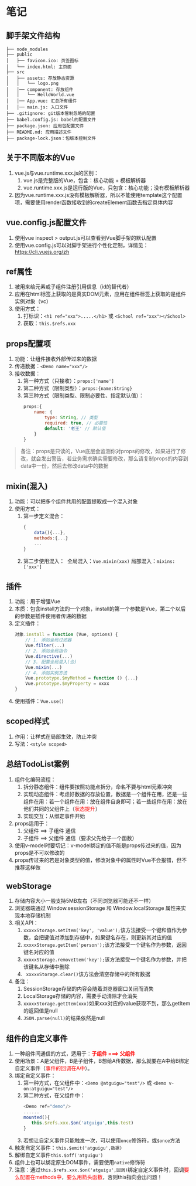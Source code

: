 # 笔记

## 脚手架文件结构

	├── node_modules 
	├── public
	│   ├── favicon.ico: 页签图标
	│   └── index.html: 主页面
	├── src
	│   ├── assets: 存放静态资源
	│   │   └── logo.png
	│   │── component: 存放组件
	│   │   └── HelloWorld.vue
	│   │── App.vue: 汇总所有组件
	│   │── main.js: 入口文件
	├── .gitignore: git版本管制忽略的配置
	├── babel.config.js: babel的配置文件
	├── package.json: 应用包配置文件 
	├── README.md: 应用描述文件
	├── package-lock.json：包版本控制文件

## 关于不同版本的Vue

1. vue.js与vue.runtime.xxx.js的区别：
    1. vue.js是完整版的Vue，包含：核心功能 + 模板解析器
    2. vue.runtime.xxx.js是运行版的Vue，只包含：核心功能；没有模板解析器
2. 因为vue.runtime.xxx.js没有模板解析器，所以不能使用template这个配置项，需要使用render函数接收到的createElement函数去指定具体内容

## vue.config.js配置文件

1. 使用vue inspect > output.js可以查看到Vue脚手架的默认配置
2. 使用vue.config.js可以对脚手架进行个性化定制，详情见：<https://cli.vuejs.org/zh>

## ref属性

1. 被用来给元素或子组件注册引用信息（id的替代者）
2. 应用在html标签上获取的是真实DOM元素，应用在组件标签上获取的是组件实例对象（vc）
3. 使用方式：
    1. 打标识：```<h1 ref="xxx">.....</h1>``` 或 ```<School ref="xxx"></School>```
    2. 获取：```this.$refs.xxx```

## props配置项

1. 功能：让组件接收外部传过来的数据
2. 传递数据：```<Demo name="xxx"/>```
3. 接收数据：
    1. 第一种方式（只接收）：```props:['name'] ```
    2. 第二种方式（限制类型）：```props:{name:String}```
    3. 第三种方式（限制类型、限制必要性、指定默认值）：
        ```js
        props:{
            name: {
                type: String, // 类型
                required: true, // 必要性
                default: '老王' // 默认值
            }
        }
        ```
> 备注：props是只读的，Vue底层会监测你对props的修改，如果进行了修改，就会发出警告，若业务需求确实需要修改，那么请复制props的内容到data中一份，然后去修改data中的数据

## mixin(混入)

1. 功能：可以把多个组件共用的配置提取成一个混入对象
2. 使用方式：
    1. 第一步定义混合：
        ```js
        {
            data(){...},
            methods:{...}
            ...
        }
        ```
    2. 第二步使用混入：
    ​	 全局混入：```Vue.mixin(xxx)```
    ​	 局部混入：```mixins:['xxx']```

## 插件

1. 功能：用于增强Vue
2. 本质：包含install方法的一个对象，install的第一个参数是Vue，第二个以后的参数是插件使用者传递的数据
3. 定义插件：
    ```js
    对象.install = function (Vue, options) {
        // 1. 添加全局过滤器
        Vue.filter(...)
        // 2. 添加全局指令
        Vue.directive(...)
        // 3. 配置全局混入(合)
        Vue.mixin(...)
        // 4. 添加实例方法
        Vue.prototype.$myMethod = function () {...}
        Vue.prototype.$myProperty = xxxx
    }
    ```
4. 使用插件：```Vue.use()```

## scoped样式

1. 作用：让样式在局部生效，防止冲突
2. 写法：```<style scoped>```

## 总结TodoList案例

1. 组件化编码流程：
    1. 拆分静态组件：组件要按照功能点拆分，命名不要与html元素冲突
    2. 实现动态组件：考虑好数据的存放位置，数据是一个组件在用，还是一些组件在用：若一个组件在用：放在组件自身即可；若一些组件在用：放在他们共同的父组件上（<span style="color:red">状态提升</span>）
    3. 实现交互：从绑定事件开始
2. props适用于：
    1. 父组件 ==> 子组件 通信
    2. 子组件 ==> 父组件 通信（要求父先给子一个函数）
3. 使用v-model时要切记：v-model绑定的值不能是props传过来的值，因为props是不可以修改的
4. props传过来的若是对象类型的值，修改对象中的属性时Vue不会报错，但不推荐这样做

## webStorage

1. 存储内容大小一般支持5MB左右（不同浏览器可能还不一样）
2. 浏览器端通过 Window.sessionStorage 和 Window.localStorage 属性来实现本地存储机制
3. 相关API：
    1. ```xxxxxStorage.setItem('key', 'value');```该方法接受一个键和值作为参数，会把键值对添加到存储中，如果键名存在，则更新其对应的值
    2. ```xxxxxStorage.getItem('person');```该方法接受一个键名作为参数，返回键名对应的值
    3. ```xxxxxStorage.removeItem('key');```该方法接受一个键名作为参数，并把该键名从存储中删除
    4. ``` xxxxxStorage.clear()```该方法会清空存储中的所有数据
4. 备注：
    1. SessionStorage存储的内容会随着浏览器窗口关闭而消失
    2. LocalStorage存储的内容，需要手动清除才会消失
    3. ```xxxxxStorage.getItem(xxx)```如果xxx对应的value获取不到，那么getItem的返回值是null
    4. ```JSON.parse(null)```的结果依然是null

## 组件的自定义事件
1. 一种组件间通信的方式，适用于：<strong style="color:red">子组件 ===> 父组件</strong>
2. 使用场景：A是父组件，B是子组件，B想给A传数据，那么就要在A中给B绑定自定义事件（<span style="color:red">事件的回调在A中</span>）。
3. 绑定自定义事件：
    1. 第一种方式，在父组件中：```<Demo @atguigu="test"/>```  或 ```<Demo v-on:atguigu="test"/>```
    2. 第二种方式，在父组件中：
        ```js
        <Demo ref="demo"/>
        ......
        mounted(){
           this.$refs.xxx.$on('atguigu',this.test)
        }
        ```
    3. 若想让自定义事件只能触发一次，可以使用```once```修饰符，或```$once```方法
4. 触发自定义事件：```this.$emit('atguigu',数据)```		
5. 解绑自定义事件```this.$off('atguigu')```
6. 组件上也可以绑定原生DOM事件，需要使用```native```修饰符
7. 注意：通过```this.$refs.xxx.$on('atguigu',回调)```绑定自定义事件时，回调<span style="color:red">要么配置在methods中</span>，<span style="color:red">要么用箭头函数</span>，否则this指向会出问题！